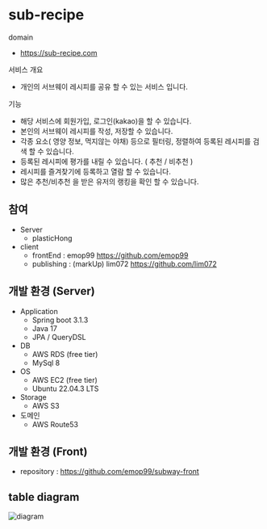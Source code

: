 # sub-recipe

domain
* https://sub-recipe.com

서비스 개요

* 개인의 서브웨이 레시피를 공유 할 수 있는 서비스 입니다.

기능

* 해당 서비스에 회원가입, 로그인(kakao)을 할 수 있습니다.
* 본인의 서브웨이 레시피를 작성, 저장할 수 있습니다.
* 각종 요소( 영양 정보, 먹지않는 야채) 등으로 필터링, 정렬하여 등록된 레시피를 검색 할 수 있습니다.
* 등록된 레시피에 평가를 내릴 수 있습니다. ( 추천 / 비추천 )
* 레시피를 즐겨찾기에 등록하고 열람 할 수 있습니다.
* 많은 추천/비추천 을 받은 유저의 랭킹을 확인 할 수 있습니다.

## 참여
* Server  
  * plasticHong
* client
  * frontEnd : emop99 https://github.com/emop99 
  * publishing : (markUp) lim072 https://github.com/lim072

## 개발 환경 (Server)
* Application
  * Spring boot 3.1.3
  * Java 17
  * JPA / QueryDSL
* DB
  * AWS RDS (free tier)
  * MySql 8
* OS
  * AWS EC2 (free tier) 
  * Ubuntu 22.04.3 LTS
* Storage
  * AWS S3
* 도메인
  * AWS Route53

## 개발 환경 (Front)
* repository : https://github.com/emop99/subway-front

## table diagram
![diagram](https://github.com/plasticHong/sub-recipe-api/assets/101045399/c2dd0f79-8339-417e-9bc0-ab0385e94a81)




